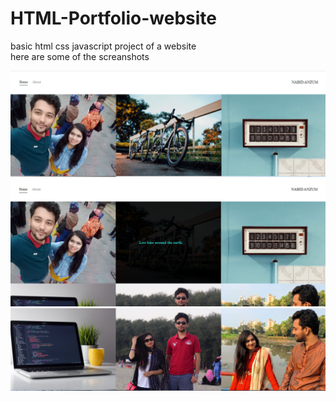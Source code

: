 # HTML-Portfolio-website
basic html css javascript project of a website<br>
here are some of the screanshots

<img src="images/ss1.png">
<img src="images/ss3.png">
<img src="images/ss2.png">
